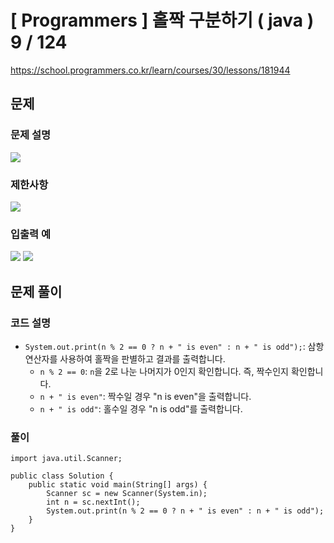 # [ Programmers ]  홀짝 구분하기 ( java ) 9 / 124

https://school.programmers.co.kr/learn/courses/30/lessons/181944
## 문제 
### 문제 설명
![](https://i.imgur.com/de9QtKM.png)


### 제한사항
![](https://i.imgur.com/Slupy72.png)


### 입출력 예
![](https://i.imgur.com/xhM2jfs.png)  ![](https://i.imgur.com/8Ng2F68.png)


## 문제 풀이
### 코드 설명
- `System.out.print(n % 2 == 0 ? n + " is even" : n + " is odd");`: 삼항 연산자를 사용하여 홀짝을 판별하고 결과를 출력합니다.
    - `n % 2 == 0`: `n`을 2로 나눈 나머지가 0인지 확인합니다. 즉, 짝수인지 확인합니다.
    - `n + " is even"`: 짝수일 경우 "n is even"을 출력합니다.
    - `n + " is odd"`: 홀수일 경우 "n is odd"를 출력합니다.
### 풀이
```
import java.util.Scanner;

public class Solution {
    public static void main(String[] args) {
        Scanner sc = new Scanner(System.in);
        int n = sc.nextInt();
        System.out.print(n % 2 == 0 ? n + " is even" : n + " is odd");
    }
}
```






